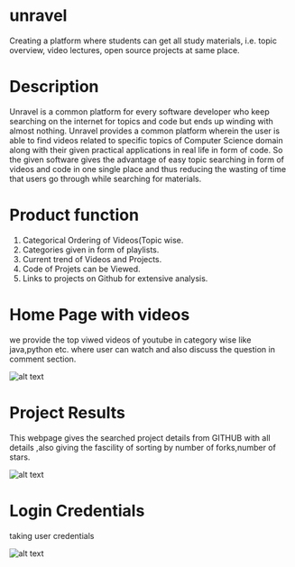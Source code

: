# unravel

Creating a platform where students  can get all study materials, i.e. topic
overview, video lectures, open source projects at same place.


# Description

Unravel is a common platform for every software developer who keep searching on the
internet for topics and code but ends up winding with almost nothing. Unravel provides
a common platform wherein the user is able to find videos related to specific topics of
Computer Science domain along with their given practical applications in real life in
form of code.
So the given software gives the advantage of easy topic searching in form of videos and
code in one single place and thus reducing the wasting of time that users go through
while searching for materials.


# Product function

1. Categorical Ordering of Videos(Topic wise.
2. Categories given in form of playlists.
3. Current trend of Videos and Projects.
4. Code of Projets can be Viewed.
5. Links to projects on Github for extensive analysis.


# Home Page with videos
we provide the top viwed videos of youtube in category wise like java,python etc.
where user can watch and also discuss the question in comment section.

![alt text](https://i.imgur.com/YWYMFrP.png?1)



# Project Results
This webpage gives the searched project details from GITHUB with all details ,also
giving the fascility of sorting by number of forks,number of stars.

![alt text](https://i.imgur.com/Vzxn2RZ.png?1)



# Login Credentials
taking user credentials

![alt text](https://i.imgur.com/vRJvOjI.png?1)


